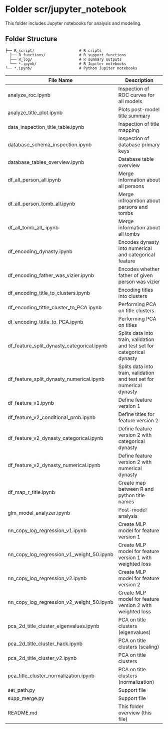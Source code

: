 # Folder scr/jupyter_notebook
This folder includes Jupyter notebooks for analysis and modeling.


## Folder Structure

```plaintext
├── R_script/                    # R cripts
  ├── R_functions/               # R support functions
  ├── R_log/                     # R summary outputs
  └── *.ipynb/                   # R Jupiter notebooks
└── *.ipynb/                     # Python Jupiter notebooks
```

| File Name | Description |
|---|---|
| analyze_roc.ipynb | Inspection of ROC curves for all models |
| analyze_title_plot.ipynb | Plots post-model title summary |
| data_inspection_title_table.ipynb | Inspection of title mapping |
| database_schema_inspection.ipynb | Inspection of database primary keys |
| database_tables_overview.ipynb | Database table overview |
| df_all_person_all.ipynb | Merge information about all persons |
| df_all_person_tomb_all.ipynb | Merge infroamtion about persons and tombs |
| df_all_tomb_all_.ipynb | Merge information about all tombs |
| df_encoding_dynasty.ipynb | Encodes dynasty into numerical and categorical feature |
| df_encoding_father_was_vizier.ipynb | Encodes whether father of given person was vizier |
| df_encoding_title_to_clusters.ipynb | Encoding titles into clusters |
| df_encoding_tittle_cluster_to_PCA.ipynb | Performing PCA on title clusters |
| df_encoding_tittle_to_PCA.ipynb | Performing PCA on titles |
| df_feature_split_dynasty_categorical.ipynb | Splits data into train, validation and test set for categorical dynasty |
| df_feature_split_dynasty_numerical.ipynb | Splits data into train, validation and test set for numerical dynasty |
| df_feature_v1.ipynb | Define feature version 1 |
| df_feature_v2_conditional_prob.ipynb | Define titles for feature version 2 |
| df_feature_v2_dynasty_categorical.ipynb | Define feature version 2 with categorical dynasty |
| df_feature_v2_dynasty_numerical.ipynb | Define feature version 2 with numerical dynasty |
| df_map_r_title.ipynb | Create map between R and python title names |
| glm_model_analyzer.ipynb | Post-model analysis |
| nn_copy_log_regression_v1.ipynb | Create MLP model for feature version 1 |
| nn_copy_log_regression_v1_weight_50.ipynb | Create MLP model for feature version 1 with weighted loss |
| nn_copy_log_regression_v2.ipynb | Create MLP model for feature version 2 |
| nn_copy_log_regression_v2_weight_50.ipynb | Create MLP model for feature version 2 with weighted loss |
| pca_2d_title_cluster_eigenvalues.ipynb | PCA on title clusters (eigenvalues) |
| pca_2d_title_cluster_hack.ipynb | PCA on title clusters (scaling) |
| pca_2d_title_cluster_v2.ipynb | PCA on title clusters |
| pca_title_cluster_normalization.ipynb | PCA on title clusters (normalization) |
| set_path.py | Support file |
| supp_merge.py | Support file |
| README.md | This folder overview (this file) |
